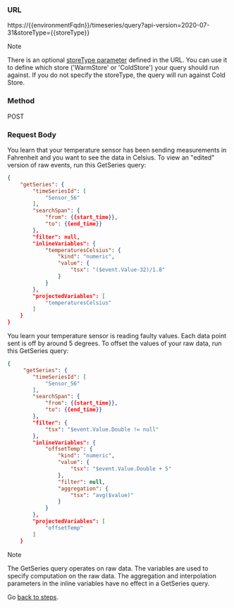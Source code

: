 ### URL
https://{{environmentFqdn}}/timeseries/query?api-version=2020-07-31&storeType={{storeType}}

> [!NOTE]
> There is an optional [storeType parameter](https://docs.microsoft.com/rest/api/time-series-insights/dataaccessgen2/query/execute#uri-parameters) defined in the URL. You can use it to define which store ('WarmStore' or 'ColdStore') your query should run against. If you do not specify the storeType, the query will run against Cold Store. 

### Method
POST

### Request Body
You learn that your temperature sensor has been sending measurements in Fahrenheit and you want to see the data in Celsius. To view an "edited" version of raw events, run this GetSeries query: 
 
```JSON
{
    "getSeries": {
        "timeSeriesId": [
            "Sensor_56"
        ],
        "searchSpan": {
            "from": {{start_time}},
            "to": {{end_time}}
        },
        "filter": null,
        "inlineVariables": {
            "temperaturesCelsius": {
                "kind": "numeric",
                "value": {
                    "tsx": "($event.Value-32)/1.8"
                }
            }
        },
        "projectedVariables": [
            "temperaturesCelsius"
        ]
    }
}
```

You learn your temperature sensor is reading faulty values. Each data point sent is off by around 5 degrees. To offset the values of your raw data, run this GetSeries query:

``` JSON
{
     "getSeries": {
        "timeSeriesId": [
            "Sensor_56"
        ],
        "searchSpan": {
            "from": {{start_time}},
            "to": {{end_time}}
        },
        "filter": {
            "tsx": "$event.Value.Double != null"
        },
        "inlineVariables": {
            "offsetTemp": {
                "kind": "numeric",
                "value": {
                    "tsx": "$event.Value.Double + 5"
                },
                "filter": null,
                "aggregation": {
                    "tsx": "avg($value)"
                }
            }
        },
        "projectedVariables": [
            "offsetTemp"
        ]
    }
``` 
  > [!NOTE]
  > The GetSeries query operates on raw data. The variables are used to specify computation on the raw data. The aggregation and interpolation parameters in the inline variables have no effect in a GetSeries query.  

Go [back to steps](../step-06-postman-apis/README.md).
